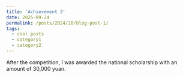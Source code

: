 ```yaml
---
title: 'Achievement 3'
date: 2025-09-24
permalink: /posts/2024/10/blog-post-1/
tags:
  - cool posts
  - category1
  - category2
---
```

After the competition, I was awarded the national scholarship with an amount of 30,000 yuan.
